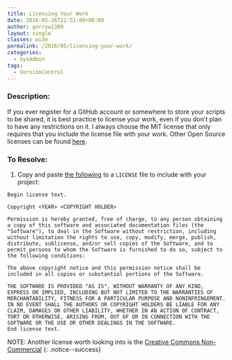 ```yaml
---
title: Licensing Your Work
date: 2016-05-26T21:51:00+00:00
author: gerryw1389
layout: single
classes: wide
permalink: /2016/05/licensing-your-work/
categories:
  - SysAdmin
tags:
  - VersionControl
---
```

<!--more-->

### Description:

If you ever register for a GitHub account or somewhere to store your scripts to be shared, it is best practice to license your work, even if you don't plan to have any restrictions on it. I always choose the MIT license that only requires that you include the license file with your work. Other Open Source licenses can be found [here](https://opensource.org/licenses).

### To Resolve:

1. Copy and paste [the following](https://opensource.org/licenses/MIT) to a `LICENSE` file to include with your project:

```
Begin license text.

Copyright <YEAR> <COPYRIGHT HOLDER>

Permission is hereby granted, free of charge, to any person obtaining a copy of this software and associated documentation files (the "Software"), to deal in the Software without restriction, including without limitation the rights to use, copy, modify, merge, publish, distribute, sublicense, and/or sell copies of the Software, and to permit persons to whom the Software is furnished to do so, subject to the following conditions:

The above copyright notice and this permission notice shall be included in all copies or substantial portions of the Software.

THE SOFTWARE IS PROVIDED "AS IS", WITHOUT WARRANTY OF ANY KIND, EXPRESS OR IMPLIED, INCLUDING BUT NOT LIMITED TO THE WARRANTIES OF MERCHANTABILITY, FITNESS FOR A PARTICULAR PURPOSE AND NONINFRINGEMENT. IN NO EVENT SHALL THE AUTHORS OR COPYRIGHT HOLDERS BE LIABLE FOR ANY CLAIM, DAMAGES OR OTHER LIABILITY, WHETHER IN AN ACTION OF CONTRACT, TORT OR OTHERWISE, ARISING FROM, OUT OF OR IN CONNECTION WITH THE SOFTWARE OR THE USE OR OTHER DEALINGS IN THE SOFTWARE.
End license text. 
```

NOTE: Another license worth looking into is the [Creative Commons Non-Commercial](https://creativecommons.org/licenses/by-nc/4.0/)
{: .notice--success}